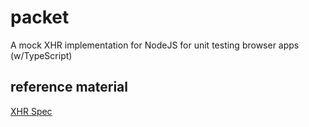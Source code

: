 # packet
A mock XHR implementation for NodeJS for unit testing browser apps (w/TypeScript)

## reference material

[XHR Spec](https://xhr.spec.whatwg.org/)

